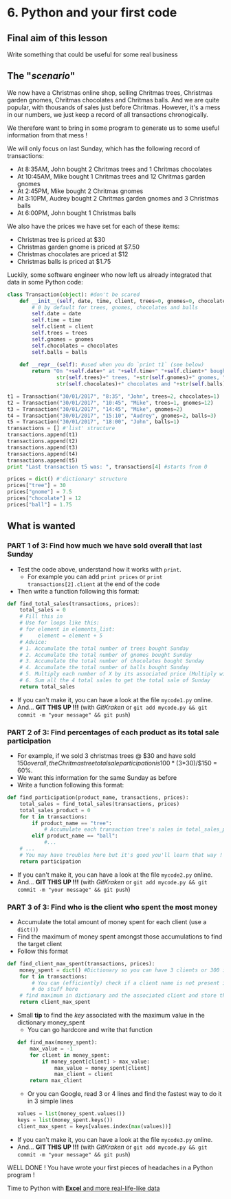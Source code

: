 # 6. Python and your first code

## Final aim of this lesson
Write something that could be useful for some real business

## The "*scenario*"
We now have a Christmas online shop, selling Chritmas trees, 
Christmas garden gnomes, Chritmas chocolates and Chritmas balls.
And we are quite popular, with thousands of sales just before Chritmas.
However, it's a mess in our numbers, we just keep a record of all 
transactions chronogically.

We therefore want to bring in some program to generate us to some useful 
information from that mess !

We will only focus on last Sunday, which has the following record of transactions:
- At 8:35AM, John bought 2 Chritmas trees and 1 Chritmas chocolates
- At 10:45AM, Mike bought 1 Chritmas trees and 12 Chritmas garden gnomes
- At 2:45PM, Mike bought 2 Chritmas gnomes
- At 3:10PM, Audrey bought 2 Chritmas garden gnomes and 3 Christmas balls
- At 6:00PM, John bought 1 Christmas balls

We also have the prices we have set for each of these items:
- Christmas tree is priced at $30
- Christmas garden gnome is priced at $7.50
- Christmas chocolates are priced at $12
- Christmas balls is priced at $1.75

Luckily, some software engineer who now left us already integrated that data in some Python code:
```python
class Transaction(object): #don't be scared
    def __init__(self, date, time, client, trees=0, gnomes=0, chocolates=0, balls=0):
		# 0 by default for trees, gnomes, chocolates and balls
        self.date = date
        self.time = time
        self.client = client
        self.trees = trees
        self.gnomes = gnomes
        self.chocolates = chocolates
        self.balls = balls
        
    def __repr__(self): #used when you do `print t1` (see below)
        return "On "+self.date+" at "+self.time+" "+self.client+" bought "+\
                str(self.trees)+" trees, "+str(self.gnomes)+" gnomes, "+\
                str(self.chocolates)+" chocolates and "+str(self.balls)+" balls."

t1 = Transaction("30/01/2017", "8:35", "John", trees=2, chocolates=1)
t2 = Transaction("30/01/2017", "10:45", "Mike", trees=1, gnomes=12)
t3 = Transaction("30/01/2017", "14:45", "Mike", gnomes=2)
t4 = Transaction("30/01/2017", "15:10", "Audrey", gnomes=2, balls=3)
t5 = Transaction("30/01/2017", "18:00", "John", balls=1)
transactions = [] #'list' structure
transactions.append(t1)
transactions.append(t2)
transactions.append(t3)
transactions.append(t4)
transactions.append(t5)
print "Last transaction t5 was: ", transactions[4] #starts from 0

prices = dict() #'dictionary' structure
prices["tree"] = 30
prices["gnome"] = 7.5
prices["chocolate"] = 12
prices["ball"] = 1.75
```

## What is wanted
### PART 1 of 3: Find how much we have sold overall that last Sunday
- Test the code above, understand how it works with `print`.
    - For example you can add `print prices` or `print transactions[2].client` at the end of the code
- Then write a function following this format:
```python
def find_total_sales(transactions, prices):
    total_sales = 0
    # Fill this in
    # Use for loops like this:
	# for element in elements_list:
	#     element = element + 5
    # Advice:
    # 1. Accumulate the total number of trees bought Sunday
    # 2. Accumulate the total number of gnomes bought Sunday
    # 3. Accumulate the total number of chocolates bought Sunday
    # 4. Accumulate the total number of balls bought Sunday
    # 5. Multiply each number of X by its associated price (Multiply with this syntax c = 2*5)
    # 6. Sum all the 4 total sales to get the total sale of Sunday
    return total_sales
```
- If you can't make it, you can have a look at the file `mycode1.py` online.
- And... **GIT THIS UP !!!** (with *GitKraken* or `git add mycode.py && git commit -m "your message" && git push`)

### PART 2 of 3: Find percentages of each product as its total sale participation
- For example, if we sold 3 christmas trees @ $30 and have sold $150 overall, the Chritmas
  tree total sale participation is 100 * (3*$30)/$150 = 60%.
- We want this information for the same Sunday as before
- Write a function following this format:
```python
def find_participation(product_name, transactions, prices):
    total_sales = find_total_sales(transactions, prices)
	total_sales_product = 0
	for t in transactions:
		if product_name == "tree":
			# Accumulate each transaction tree's sales in total_sales_product
		elif product_name == "ball":
			#...
    # ...
	# You may have troubles here but it's good you'll learn that way !
	return participation
```
- If you can't make it, you can have a look at the file `mycode2.py` online.
- And... **GIT THIS UP !!!** (with *GitKraken* or `git add mycode.py && git commit -m "your message" && git push`)

### PART 3 of 3: Find who is the client who spent the most money
- Accumulate the total amount of money spent for each client (use a `dict()`)
- Find the maximum of money spent amongst those accumulations to find the target client
- Follow this format
```python
def find_client_max_spent(transactions, prices):
	money_spent = dict() #Dictionary so you can have 3 clients or 300 it will still work
	for t in transactions:
		# You can (efficiently) check if a client name is not present in the money_spent dict with: if "John" not in money_spent:
		# do stuff here
	# find maximum in dictionary and the associated client and store that in the variable client_max_spent
	return client_max_spent
```
- Small **tip** to find the *key* associated with the maximum value in the dictionary money_spent
	- You can go hardcore and write that function
	```python
	def find_max(money_spent):
		max_value = -1
		for client in money_spent:
			if money_spent[client] > max_value:
				max_value = money_spent[client]
				max_client = client
		return max_client
	```
	- Or you can Google, read 3 or 4 lines and find the fastest way to do it in 3 simple lines
	```python
	values = list(money_spent.values())
	keys = list(money_spent.keys())
	client_max_spent = keys[values.index(max(values))]
	```
- If you can't make it, you can have a look at the file `mycode3.py` online.
- And... **GIT THIS UP !!!** (with *GitKraken* or `git add mycode.py && git commit -m "your message" && git push`)

WELL DONE ! You have wrote your first pieces of headaches in a Python program !

Time to Python with [**Excel** and more real-life-like data][lesson_07]

[lesson_07]: /07.%20Python%20and%20Excel